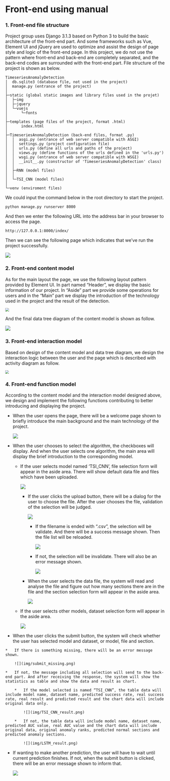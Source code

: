 # Front-end using manual

### 1. Front-end file structure

Project group uses Django 3.1.3 based on Python 3 to build the basic architecture of the front-end part. And  some frameworks such as Vue, Element UI and jQuery are used to optimize and assist the design of page style and logic of the front-end page. In this project, we do not use the pattern where front-end and back-end are completely separated, and the back-end codes are surrounded with the front-end part. File structure of the project is shown as below.

```
TimeseriesAnomalyDetection
│  db.sqlite3 (database file, not used in the project)
│  manage.py (entrance of the project)
│
├─static (global static images and library files used in the projet)
│  ├─img
│  ├─jquery
│  └─vuejs
│      └─fonts
│
├─templates (page files of the project, format .html)
│      index.html
│
├─TimeseriesAnomalyDetection (back-end files, format .py)
│  │  asgi.py (entrance of web server compatible with ASGI)
│  │  settings.py (project configuration file)
│  │  urls.py (define all urls and paths of the project)
│  │  views.py (define functions of the urls defined in the 'urls.py')
│  │  wsgi.py (entrance of web server compatible with WSGI)
│  │  __init__.py (constructor of 'TimeseriesAnomalyDetection' class)
│  │
│  ├─RNN (model files)
│  │
│  └─TSI_CNN (model files)
│
└─venv (enviroment files)
```

We could input the command below in the root directory to start the project.

```shell
python manage.py runserver 8000
```

And then we enter the following URL into the address bar in your browser to access the page.

```
http://127.0.0.1:8000/index/
```

Then we can see the following page which indicates that we’ve run the project successfully.

![](img/welcome.png)

### 2. Front-end content model

As for the main layout the page, we use the following layout pattern provided by Element UI. In part named “Header”, we display the basic information of our project. In “Aside” part we provide some operations for users and in the “Main” part we display the introduction of the technology used in the project and the result of the detection.

<img src="img/container.png" style="zoom: 72%;" />

And the final data tree diagram of the content model is shown as follow.

<img src="img/frontEnd_dataTree_diagram.png">

### 3. Front-end interaction model

Based on design of the content model and data tree diagram, we design the interaction logic between the user and the page which is described with activity diagram as follow.

<img src="img/frontEnd_activity_diagram.svg" style="zoom:70%;" />

### 4. Front-end function model

According to the content model and the interaction model designed above, we design and implement the following functions contributing to better introducing and displaying the project.

*   When the user opens the page, there will be a welcome page shown to briefly introduce the main background and the main technology of the project.

    <img src="img/welcome.png">

*   When the user chooses to select the algorithm, the checkboxes will display. And when the user selects one algorithm, the main area will display the brief introduction to the corresponding model.

    *   If the user selects model named ‘TSI_CNN’, file selection form will appear in the aside area. There will show default data file and files which have been uploaded.

        ![](img/TSI_CNN_main.png)

        *   If the user clicks the upload button, there will be a dialog for the user to choose the file. After the user chooses the file, validation of the selection will be judged.

            ![](img/file_selection.png)

            *   If the filename is ended with “.csv”, the selection will be validate. And there will be a success message shown. Then the file list will be reloaded.

                ![](img/upload_success.png)

            *   If not, the selection will be invalidate. There will also be an error message shown.

                ![](img/upload_error.png)

        *   When the user selects the data file, the system will read and analyse the file and figure out how many sections there are in the file and the section selection form will appear in the aside area.

            ![](img/section_selection.png)

    *   If the user selects other models, dataset selection form will appear in the aside area.

        ![](img/dataset_selection.png)

*    When the user clicks the submit button, the system will check whether the user has selected model and dataset, or model, file and section. 

    *   If there is something missing, there will be an error message shown.

        ![](img/submit_missing.png)

    *   If not, the message including all selection will send to the back-end part. And after receiving the response, the system will show the statistics as table and show the data and result as chart. 

        *   If the model selected is named “TSI_CNN”, the table data will include model name, dataset name, predicted success rate, real success rate, real result and predicted result and the chart data will include original data only.

            ![](img/TSI_CNN_result.png)

        *   If not, the table data will include model name, dataset name, predicted AUC value, real AUC value and the chart data will include original data, original anomaly ranks, predicted normal sections and predicted anomaly sections.

            ![](img/LSTM_result.png)

*   If wanting to make another prediction, the user will have to wait until current prediction finishes. If not, when the submit button is clicked, there will be an error message shown to inform that.

    ![](img/submit_loading.png)